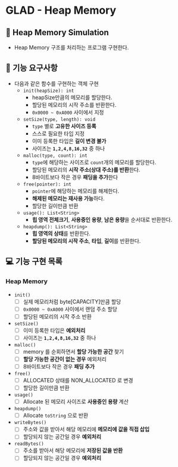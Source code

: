 # GLAD - Heap Memory

## 💾 Heap Memory Simulation

- Heap Memory 구조를 처리하는 프로그램 구현한다.

## 🚀 기능 요구사항

- 다음과 같은 함수를 구현하는 객체 구현
  - `init(heapSize): int`
    - heapSize만큼의 메모리를 할당한다.
    - 할당된 메모리의 시작 주소를 반환한다.
    - `0x0000 ~ 0xA000` 사이에서 지정
  - `setSize(type, length): void`
    - `type` 별로 **고유한 사이즈 등록**
    - 스스로 필요한 타입 지정
    - 이미 등록한 타입은 **길이 변경 불가**
    - 사이즈는 **`1,2,4,8,16,32`** 중 하나
  - `malloc(type, count): int`
    - `type`에 해당하는 사이즈로 `count`개의 메모리를 할당한다.
    - 할당된 메모리의 **시작 주소(상대 주소)를 반환**한다.
    - 8바이트보다 작은 경우 **패딩을 추가**한다
  - `free(pointer): int`
    - `pointer`에 해당하는 메모리를 해제한다.
    - **해제된 메모리는 재사용 가능**하다.
    - 할당한 길이만큼 반환
  - `usage(): List<String>`
    - **힙 영역 전체크기**, **사용중인 용량**, **남은 용량**을 순서대로 반환한다.
  - `heapdump(): List<String>`
    - **힙 영역의 상태**를 반환한다.
    - **할당된 메모리의 시작 주소**, **타입**, **길이**를 반환한다.

## 💻 기능 구현 목록

### Heap Memory

- `init()`
  - [ ] 실제 메모리처럼 byte[CAPACITY]만큼 할당
  - [ ] `0x0000 ~ 0xA000` 사이에서 랜덤 주소 할당
  - [ ] 할당된 메모리의 시작 주소 반환
- `setSize()`
  - [ ] 이미 등록한 타입은 **예외처리**
  - [ ] 사이즈는 **`1,2,4,8,16,32`** 중 하나
- `malloc()`
  - [ ] memory 를 순회하면서 **할당 가능한 공간** 찾기
  - [ ] **할당 가능한 공간이 없는 경우** 예외처리
  - [ ] 8바이트보다 작은 경우 **패딩 추가**
- `free()`
  - [ ] ALLOCATED 상태를 NON_ALLOCATED 로 변경
  - [ ] 할당한 길이만큼 반환
- `usage()`
  - [ ] Allocate 된 메모리 사이즈로 **사용중인 용량** 계산
- `heapdump()`
  - [ ] Allocate `toString` 으로 반환
- `writeBytes()`
  - [ ] 주소와 값을 받아서 해당 메모리에 **메모리에 값을 직접 삽입**
  - [ ] 할당되지 않는 공간일 경우 **예외처리**
- `readBytes()`
  - [ ] 주소를 받아서 해당 메모리에 **저장된 값을 반환**
  - [ ] 할당되지 않는 공간일 경우 **예외처리**
